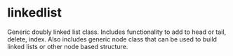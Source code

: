 # linkedlist
Generic doubly linked list class. Includes functionality to add to head or tail, delete, index. Also includes generic node class that can be used to build linked lists or other node based structure. 
